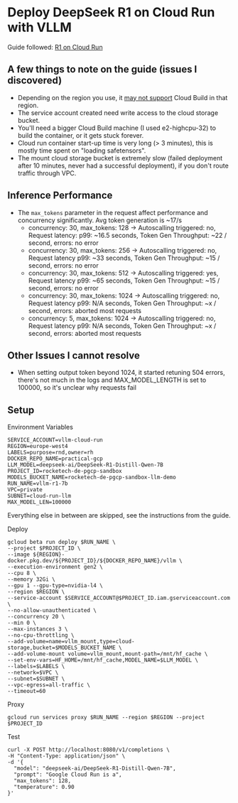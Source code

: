 # Deploy DeepSeek R1 on Cloud Run with VLLM

Guide followed: [R1 on Cloud Run](https://medium.com/google-cloud/scale-to-zero-llm-inference-with-vllm-cloud-run-and-cloud-storage-fuse-42c7e62f6ec6)

## A few things to note on the guide (issues I discovered)
- Depending on the region you use, it [may not support](https://cloud.google.com/build/docs/locations#restricted_regions_for_some_projects) Cloud Build in that region. 
- The service account created need write access to the cloud storage bucket. 
- You'll need a bigger Cloud Build machine (I used  e2-highcpu-32) to build the container, or it gets stuck forever. 
- Cloud run container start-up time is very long (> 3 minutes), this is mostly time spent on "loading safetensors". 
- The mount cloud storage bucket is extremely slow (failed deployment after 10 minutes, never had a successful deployment), if you don't route traffic through VPC.


## Inference Performance 
- The `max_tokens` parameter in the request affect performance and concurrency significantly. Avg token generation is ~17/s
  - concurrency: 30, max_tokens: 128 -> Autoscalling triggered: no, Request latency: p99: ~16.5 seconds, Token Gen Throughput: ~22 / second, errors: no error 
  - concurrency: 30, max_tokens: 256 -> Autoscalling triggered: no, Request latency p99: ~33 seconds, Token Gen Throughput: ~15 / second, errors: no error 
  - concurrency: 30, max_tokens: 512 -> Autoscalling triggered: yes, Request latency p99: ~65 seconds, Token Gen Throughput: ~15 / second, errors: no error 
  - concurrency: 30, max_tokens: 1024 -> Autoscalling triggered: no, Request latency p99: N/A seconds, Token Gen Throughput: ~x / second, errors: aborted most requests
  - concurrency: 5, max_tokens: 1024 -> Autoscalling triggered: no, Request latency p99: N/A seconds, Token Gen Throughput: ~x / second, errors: aborted most requests

## Other Issues I cannot resolve
- When setting output token beyond 1024, it started retuning 504 errors, there's not much in the logs and MAX_MODEL_LENGTH is set to 100000, so it's unclear why requests fail


## Setup

Environment Variables
```
SERVICE_ACCOUNT=vllm-cloud-run
REGION=europe-west4
LABELS=purpose=rnd,owner=rh
DOCKER_REPO_NAME=practical-gcp
LLM_MODEL=deepseek-ai/DeepSeek-R1-Distill-Qwen-7B
PROJECT_ID=rocketech-de-pgcp-sandbox
MODELS_BUCKET_NAME=rocketech-de-pgcp-sandbox-llm-demo
RUN_NAME=vllm-r1-7b
VPC=private
SUBNET=cloud-run-llm
MAX_MODEL_LEN=100000
```

Everything else in between are skipped, see the instructions from the guide. 

Deploy
```
gcloud beta run deploy $RUN_NAME \
--project $PROJECT_ID \
--image ${REGION}-docker.pkg.dev/${PROJECT_ID}/${DOCKER_REPO_NAME}/vllm \
--execution-environment gen2 \
--cpu 8 \
--memory 32Gi \
--gpu 1 --gpu-type=nvidia-l4 \
--region $REGION \
--service-account $SERVICE_ACCOUNT@$PROJECT_ID.iam.gserviceaccount.com \
--no-allow-unauthenticated \
--concurrency 20 \
--min 0 \
--max-instances 3 \
--no-cpu-throttling \
--add-volume=name=vllm_mount,type=cloud-storage,bucket=$MODELS_BUCKET_NAME \
--add-volume-mount volume=vllm_mount,mount-path=/mnt/hf_cache \
--set-env-vars=HF_HOME=/mnt/hf_cache,MODEL_NAME=$LLM_MODEL \
--labels=$LABELS \
--network=$VPC \
--subnet=$SUBNET \
--vpc-egress=all-traffic \
--timeout=60
```

Proxy
```
gcloud run services proxy $RUN_NAME --region $REGION --project $PROJECT_ID
```

Test
```
curl -X POST http://localhost:8080/v1/completions \
-H "Content-Type: application/json" \
-d '{
  "model": "deepseek-ai/DeepSeek-R1-Distill-Qwen-7B",
  "prompt": "Google Cloud Run is a",
  "max_tokens": 128,
  "temperature": 0.90
}'
```


